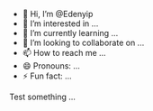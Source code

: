 - 👋 Hi, I’m @Edenyip
- 👀 I’m interested in ...
- 🌱 I’m currently learning ...
- 💞️ I’m looking to collaborate on ...
- 📫 How to reach me ...
- 😄 Pronouns: ...
- ⚡ Fun fact: ...

<!---
Edenyip/Edenyip is a ✨ special ✨ repository because its `README.md` (this file) appears on your GitHub profile.
You can click the Preview link to take a look at your changes.
--->

Test something ...
